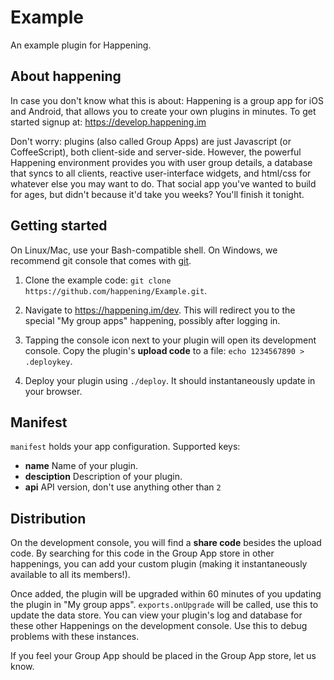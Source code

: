 Example
=======
An example plugin for Happening.

About happening
---------------
In case you don't know what this is about: Happening is a group app for iOS and Android, that allows you to create your own plugins in minutes. To get started signup at: https://develop.happening.im

Don't worry: plugins (also called Group Apps) are just Javascript (or CoffeeScript), both client-side and server-side. However, the powerful Happening environment provides you with user group details, a database that syncs to all clients, reactive user-interface widgets, and html/css for whatever else you may want to do. That social app you've wanted to build for ages, but didn't because it'd take you weeks? You'll finish it tonight.

Getting started
---------------
On Linux/Mac, use your Bash-compatible shell. On Windows, we recommend git console that comes with [git](http://git-scm.com/download/win).

1. Clone the example code: `git clone https://github.com/happening/Example.git`.

2. Navigate to https://happening.im/dev. This will redirect you to the special "My group apps" happening, possibly after logging in.

3. Tapping the console icon next to your plugin will open its development console. Copy the plugin's __upload code__ to a file: `echo 1234567890 > .deploykey`.

4. Deploy your plugin using `./deploy`. It should instantaneously update in your browser.

Manifest
--------
`manifest` holds your app configuration. Supported keys:

- __name__ Name of your plugin.
- __desciption__ Description of your plugin.
- __api__ API version, don't use anything other than `2`

Distribution
------------
On the development console, you will find a __share code__ besides the upload code. By searching for this code in the Group App store in other happenings, you can add your custom plugin (making it instantaneously available to all its members!).

Once added, the plugin will be upgraded within 60 minutes of you updating the plugin in "My group apps". `exports.onUpgrade` will be called, use this to update the data store. You can view your plugin's log and database for these other Happenings on the development console. Use this to debug problems with these instances.

If you feel your Group App should be placed in the Group App store, let us know.
